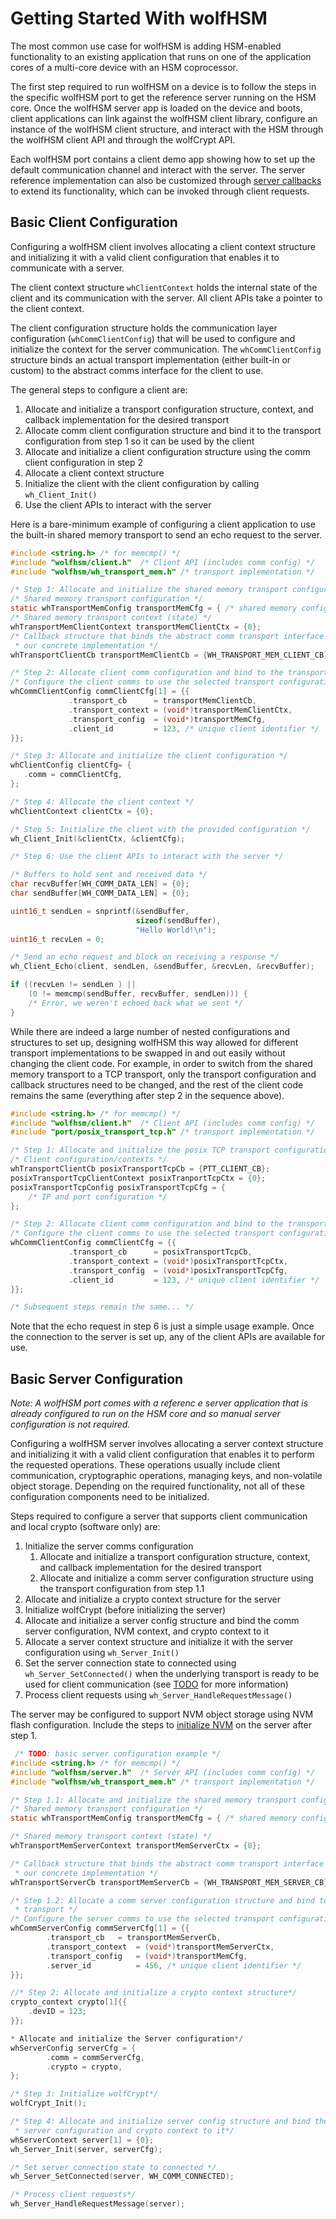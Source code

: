 # Getting Started With wolfHSM

The most common use case for wolfHSM is adding HSM-enabled functionality to an existing application that runs on one of the application cores of a multi-core device with an HSM coprocessor.

The first step required to run wolfHSM on a device is to follow the steps in the specific wolfHSM port to get the reference server running on the HSM core. Once the wolfHSM server app is loaded on the device and boots, client applications can link against the wolfHSM client library, configure an instance of the wolfHSM client structure, and interact with the HSM through the wolfHSM client API and through the wolfCrypt API.

Each wolfHSM port contains a client demo app showing how to set up the default communication channel and interact with the server. The server reference implementation can also be customized through [server callbacks](./chapter07-customizing-wolfHSM.md) to extend its functionality, which can be invoked through client requests.

## Basic Client Configuration

Configuring a wolfHSM client involves allocating a client context structure and initializing it with a valid client configuration that enables it to communicate with a server.

The client context structure `whClientContext` holds the internal state of the client and its communication with the server. All client APIs take a pointer to the client context.

The client configuration structure holds the communication layer configuration (`whCommClientConfig`) that will be used to configure and initialize the context for the server communication. The `whCommClientConfig` structure binds an actual transport implementation (either built-in or custom) to the abstract comms interface for the client to use.

The general steps to configure a client are:

1. Allocate and initialize a transport configuration structure, context, and callback implementation for the desired transport
2. Allocate comm client configuration structure and bind it to the transport configuration from step 1 so it can be used by the client
3. Allocate and initialize a client configuration structure using the comm client configuration in step 2
4. Allocate a client context structure
5. Initialize the client with the client configuration by calling `wh_Client_Init()`
6. Use the client APIs to interact with the server

Here is a bare-minimum example of configuring a client application to use the built-in shared memory transport to send an echo request to the server.

```c
#include <string.h> /* for memcmp() */
#include "wolfhsm/client.h"  /* Client API (includes comm config) */
#include "wolfhsm/wh_transport_mem.h" /* transport implementation */

/* Step 1: Allocate and initialize the shared memory transport configuration */
/* Shared memory transport configuration */
static whTransportMemConfig transportMemCfg = { /* shared memory config */ };
/* Shared memory transport context (state) */
whTransportMemClientContext transportMemClientCtx = {0};
/* Callback structure that binds the abstract comm transport interface to
 * our concrete implementation */
whTransportClientCb transportMemClientCb = {WH_TRANSPORT_MEM_CLIENT_CB};

/* Step 2: Allocate client comm configuration and bind to the transport */
/* Configure the client comms to use the selected transport configuration */
whCommClientConfig commClientCfg[1] = {{
             .transport_cb      = transportMemClientCb,
             .transport_context = (void*)transportMemClientCtx,
             .transport_config  = (void*)transportMemCfg,
             .client_id         = 123, /* unique client identifier */
}};

/* Step 3: Allocate and initialize the client configuration */
whClientConfig clientCfg= {
   .comm = commClientCfg,
};

/* Step 4: Allocate the client context */
whClientContext clientCtx = {0};

/* Step 5: Initialize the client with the provided configuration */
wh_Client_Init(&clientCtx, &clientCfg);

/* Step 6: Use the client APIs to interact with the server */

/* Buffers to hold sent and received data */
char recvBuffer[WH_COMM_DATA_LEN] = {0};
char sendBuffer[WH_COMM_DATA_LEN] = {0};

uint16_t sendLen = snprintf(&sendBuffer,
                            sizeof(sendBuffer),
                            "Hello World!\n");
uint16_t recvLen = 0;

/* Send an echo request and block on receiving a response */
wh_Client_Echo(client, sendLen, &sendBuffer, &recvLen, &recvBuffer);

if ((recvLen != sendLen ) ||
    (0 != memcmp(sendBuffer, recvBuffer, sendLen))) {
    /* Error, we weren't echoed back what we sent */
}
```

While there are indeed a large number of nested configurations and structures to set up, designing wolfHSM this way allowed for different transport implementations to be swapped in and out easily without changing the client code. For example, in order to switch from the shared memory transport to a TCP transport, only the transport configuration and callback structures need to be changed, and the rest of the client code remains the same (everything after step 2 in the sequence above).

```c
#include <string.h> /* for memcmp() */
#include "wolfhsm/client.h"  /* Client API (includes comm config) */
#include "port/posix_transport_tcp.h" /* transport implementation */

/* Step 1: Allocate and initialize the posix TCP transport configuration */
/* Client configuration/contexts */
whTransportClientCb posixTransportTcpCb = {PTT_CLIENT_CB};
posixTransportTcpClientContext posixTranportTcpCtx = {0};
posixTransportTcpConfig posixTransportTcpCfg = {
    /* IP and port configuration */
};

/* Step 2: Allocate client comm configuration and bind to the transport */
/* Configure the client comms to use the selected transport configuration */
whCommClientConfig commClientCfg = {{
             .transport_cb      = posixTransportTcpCb,
             .transport_context = (void*)posixTransportTcpCtx,
             .transport_config  = (void*)posixTransportTcpCfg,
             .client_id         = 123, /* unique client identifier */
}};

/* Subsequent steps remain the same... */
```

Note that the echo request in step 6 is just a simple usage example. Once the connection to the server is set up, any of the client APIs are available for use.

## Basic Server Configuration

*Note: A wolfHSM port comes with a referenc
e server application that is already configured to run on the HSM core and so manual server configuration is not required.*

Configuring a wolfHSM server involves allocating a server context structure and initializing it with a valid client configuration that enables it to perform the requested operations. These operations usually include client communication, cryptographic operations, managing keys, and non-volatile object storage. Depending on the required functionality, not all of these configuration components need to be initialized.


Steps required to configure a server that supports client communication and local crypto (software only) are:


1. Initialize the server comms configuration
    1. Allocate and initialize a transport configuration structure, context, and callback implementation for the desired transport
    2. Allocate and initialize a comm server configuration structure using the transport configuration from step 1.1
2.  Allocate and initialize a crypto context structure for the server
3. Initialize wolfCrypt (before initializing the server)
4. Allocate and initialize a server config structure and bind the comm server configuration, NVM context, and crypto context to it
5. Allocate a server context structure and initialize it with the server configuration using `wh_Server_Init()`
6. Set the server connection state to connected using `wh_Server_SetConnected()` when the underlying transport is ready to be used for client communication (see [TODO](todo) for more information)
7. Process client requests using `wh_Server_HandleRequestMessage()`

The server may be configured to support NVM object storage using NVM flash configuration. Include the steps to [initialize NVM](./chapter04-functional-components.md#NVM-Architecture) on the server after step 1.

```c
 /* TODO: basic server configuration example */
#include <string.h> /* for memcmp() */
#include "wolfhsm/server.h"  /* Server API (includes comm config) */
#include "wolfhsm/wh_transport_mem.h" /* transport implementation */

/* Step 1.1: Allocate and initialize the shared memory transport configuration */
/* Shared memory transport configuration */
static whTransportMemConfig transportMemCfg = { /* shared memory config */ };

/* Shared memory transport context (state) */
whTransportMemServerContext transportMemServerCtx = {0};

/* Callback structure that binds the abstract comm transport interface to
 * our concrete implementation */
whTransportServerCb transportMemServerCb = {WH_TRANSPORT_MEM_SERVER_CB};

/* Step 1.2: Allocate a comm server configuration structure and bind to the
 * transport */
/* Configure the server comms to use the selected transport configuration*/
whCommServerConfig commServerCfg[1] = {{
        .transport_cb   = transportMemServerCb,
        .transport_context  = (void*)transportMemServerCtx,
        .transport_config   = (void*)transportMemCfg,
        .server_id          = 456, /* unique client identifier */
}};

//* Step 2: Allocate and initialize a crypto context structure*/
crypto_context crypto[1]{{
    .devID = 123;
}};

* Allocate and initialize the Server configuration*/
whServerConfig serverCfg = {
        .comm = commServerCfg,
        .crypto = crypto,
};

/* Step 3: Initialize wolfCrypt*/
wolfCrypt_Init();

/* Step 4: Allocate and initialize server config structure and bind the comm
 * server configuration and crypto context to it*/
whServerContext server[1] = {0};
wh_Server_Init(server, serverCfg);

/* Set server connection state to connected */
wh_Server_SetConnected(server, WH_COMM_CONNECTED);

/* Process client requests*/
wh_Server_HandleRequestMessage(server);
```

